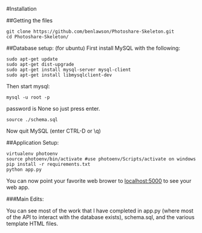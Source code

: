 #Installation

##Getting the files
```
git clone https://github.com/benlawson/Photoshare-Skeleton.git
cd Photoshare-Skeleton/
```

##Database setup: (for ubuntu)
First install MySQL with the following:
```
sudo apt-get update
sudo apt-get dist-upgrade
sudo apt-get install mysql-server mysql-client
sudo apt-get install libmysqlclient-dev
```
Then start mysql:
```
mysql -u root -p
```
password is None so just press enter.
```
source ./schema.sql 
```
Now quit MySQL (enter CTRL-D or \q)

##Application Setup:
```
virtualenv photoenv
source photoenv/bin/activate #use photoenv/Scripts/activate on windows
pip install -r requirements.txt
python app.py
```

You can now point your favorite web brower to [localhost:5000](localhost:5000) to see your web app. 


###Main Edits:

You can see most of the work that I have completed in app.py (where most of the API to interact with the database exists), schema.sql, and the various template HTML files. 

